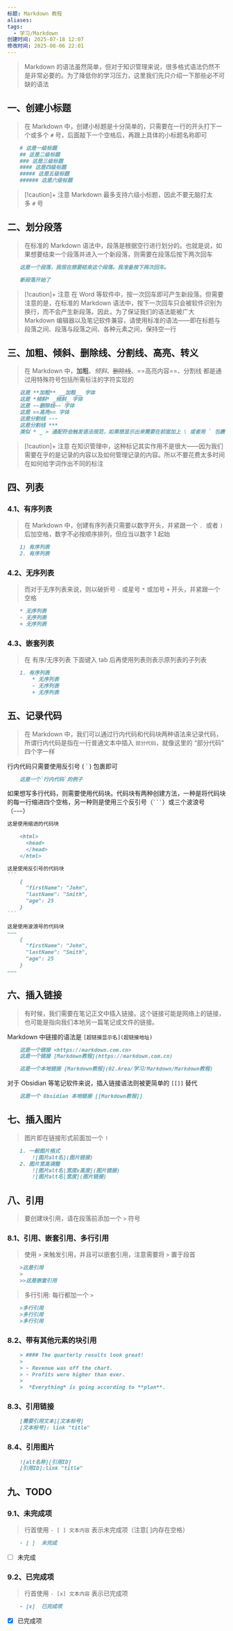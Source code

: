 ```yaml
---
标题: Markdown 教程
aliases: 
tags:
  - 学习/Markdown
创建时间: 2025-07-18 12:07
修改时间: 2025-08-06 22:01
---
```

>Markdown 的语法虽然简单，但对于知识管理来说，很多格式语法仍然不是非常必要的。为了降低你的学习压力，这里我们先只介绍一下那些必不可缺的语法

## 一、创建小标题

>在 Markdown 中，创建小标题是十分简单的，只需要在一行的开头打下一个或多个 `#` 号，后面敲下一个空格后，再跟上具体的小标题名称即可

```Markdown
	# 这是一级标题
	## 这是二级标题
	### 这是三级标题
	#### 这是四级标题
	##### 这是五级标题
	###### 这是六级标题
```

> [!caution]+ 注意
> Markdown 最多支持六级小标题，因此不要无脑打太多 `#` 号

## 二、划分段落

> 在标准的 Markdown 语法中，段落是根据空行进行划分的。也就是说，如果想要结束一个段落并进入一个新段落，则需要在段落后按下两次回车

```Markdown
	这是一个段落，我现在想要结束这个段落。我准备按下两次回车。

	新段落开始了
```

> [!caution]+ 注意
> 在 Word 等软件中，按一次回车即可产生新段落。但需要注意的是，在标准的 Markdown 语法中，按下一次回车只会被软件识别为换行，而不会产生新段落。因此，为了保证我们的语法能被广大 Markdown 编辑器以及笔记软件兼容，请使用标准的语法——即在标题与段落之间、段落与段落之间、各种元素之间，保持空一行

## 三、加粗、倾斜、删除线、分割线、高亮、转义

> 在 Markdown 中，**加粗**、_倾斜_、~~删除线~~、==高亮内容==、分割线 都是通过用特殊符号包括所需标注的字符实现的

```Markdown
	这是 **加粗** __加粗__ 字体
	这是 *倾斜* _倾斜_ 字体
	这是 ~~删除线~~ 字体
	这是 ==高亮== 字体
	这是分割线 ---
	这是分割线 ***
	类似 * _ > 通配符会触发语法规范，如果想显示出来需要在前面加上 \ 或者用 ` 包裹
```

> [!caution]+ 注意
> 在知识管理中，这种标记其实作用不是很大——因为我们需要在乎的是记录的内容以及如何管理记录的内容。所以不要花费太多时间在如何给字词作出不同的标注

## 四、列表

### 4.1、有序列表

> 在 Markdown 中，创建有序列表只需要以数字开头，并紧跟一个 `.`  或者 `)` 后加空格，数字不必按顺序排列，但应当以数字 1 起始

```Markdown
	1) 有序列表
	2. 有序列表
```

### 4.2、无序列表

> 而对于无序列表来说，则以破折号 `-` 或星号 `*` 或加号 `+` 开头，并紧跟一个空格

```Markdown
	* 无序列表
	- 无序列表
	+ 无序列表
```

### 4.3、嵌套列表

> 在 有序/无序列表 下面键入 tab 后再使用列表则表示原列表的子列表

```Markdown
	1. 有序列表
		* 无序列表
		- 无序列表
		+ 无序列表
```

## 五、记录代码

> 在 Markdown 中，我们可以通过行内代码和代码块两种语法来记录代码，所谓行内代码是指在一行普通文本中插入 `部分代码`，就像这里的 “部分代码” 四个字一样

行内代码只需要使用反引号 ( \` )  包裹即可

```Markdown
	这是一个`行内代码`的例子
```

如果想写多行代码，则需要使用代码块。代码块有两种创建方法，一种是将代码块的每一行缩进四个空格，另一种则是使用三个反引号（` ``` `）或三个波浪号（`~~~`）

```Markdown
这是使用缩进的代码块

	<html>
	  <head>
	  </head>
	</html>

```

~~~Markdown
这是使用反引号的代码块
```
	{
      "firstName": "John",
      "lastName": "Smith",
      "age": 25
	}
```
~~~

```Markdown
这是使用波浪号的代码块
~~~
	{
	  "firstName": "John",
	  "lastName": "Smith",
	  "age": 25
	}
~~~
```

## 六、插入链接

> 有时候，我们需要在笔记正文中插入链接。这个链接可能是网络上的链接，也可能是指向我们本地另一篇笔记或文件的链接。
	
Markdown 中链接的语法是 `[超链接显示名](超链接地址)`

```Markdown
	这是一个链接 <https://markdown.com.cn>
	这是一个链接 [Markdown教程](https://markdown.com.cn)

	这是一个本地链接 [Markdown教程](02.Area/学习/Markdown/Markdown教程)
```

对于 Obsidian 等笔记软件来说，插入链接语法则被更简单的 `[[]]` 替代 

```Markdown
	这是一个 Obsidian 本地链接 [[Markdown教程]]
```

## 七、插入图片

>图片即在链接形式前面加一个 `!`

```Markdown
	1. 一般图片格式 
		![图片alt名](图片链接)
	2. 图片宽高调整
		![图片alt名|宽度x高度](图片链接)
		![图片alt名|宽度](图片链接)
```

## 八、引用

> 要创建块引用，请在段落前添加一个 `>` 符号

### 8.1、引用、嵌套引用、多行引用

> 使用 `>` 来触发引用，并且可以嵌套引用，注意需要将 `>` 置于段首

```Markdown
	>这是引用
	>	
	>>这是嵌套引用
```

> 多行引用: 每行都加一个 `>`

```Markdown
	>多行引用
	>多行引用
	>多行引用
```

### 8.2、带有其他元素的块引用

```Markdown
	> #### The quarterly results look great!
	> 
	> - Revenue was off the chart.
	> - Profits were higher than ever.
	> 
	>  *Everything* is going according to **plan**.
```

### 8.3、引用链接

```markdown
	[需要引用文本][文本标号]
	[文本标号]: link "title"
```

### 8.4、引用图片

```markdown
	![alt名称][引用ID]
	[引用ID]:link "title"
```

## 九、TODO

### 9.1、未完成项

> 行首使用 `- [ ] 文本内容` 表示未完成项（注意[ ]内存在空格）

```markdown
	- [ ]  未完成
```

- [ ]  未完成

### 9.2、已完成项

> 行首使用 `- [x] 文本内容` 表示已完成项

```markdown
	- [x]  已完成项
```

- [x]  已完成项

